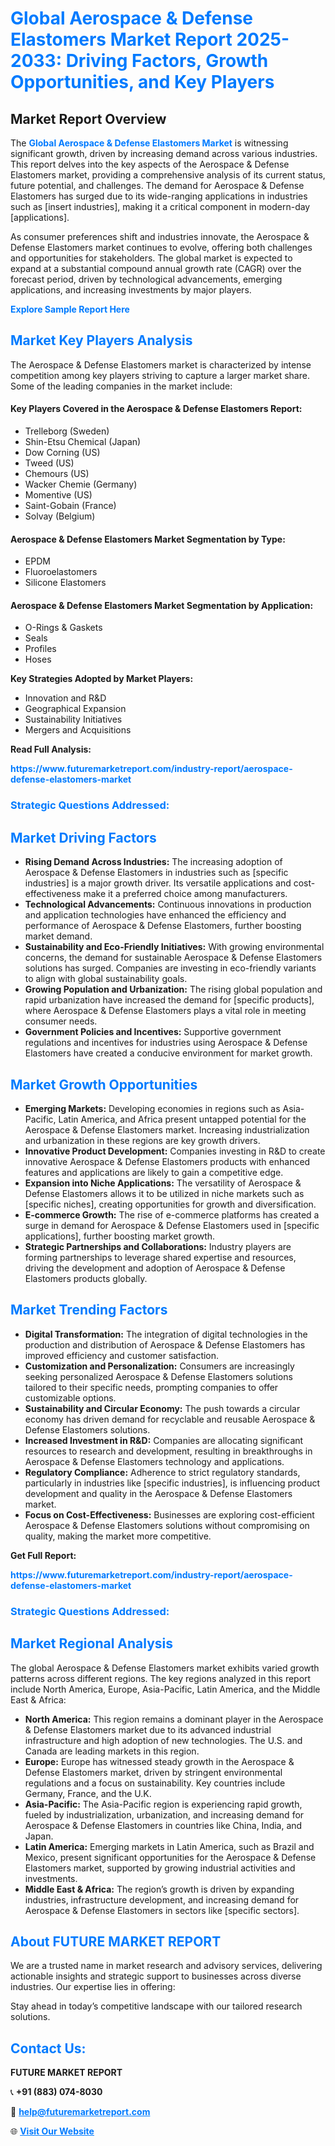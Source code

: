 <h1 style="color: #007BFF;">Global Aerospace & Defense Elastomers Market Report 2025-2033: Driving Factors, Growth Opportunities, and Key Players</h1>

<section id="overview">
<h2>Market Report Overview</h2>
<p>The <a href="https://www.futuremarketreport.com/industry-report/aerospace-defense-elastomers-market" style="color: #007BFF; text-decoration: none;"><strong>Global Aerospace & Defense Elastomers Market</strong></a> is witnessing significant growth, driven by increasing demand across various industries. This report delves into the key aspects of the Aerospace & Defense Elastomers market, providing a comprehensive analysis of its current status, future potential, and challenges. The demand for Aerospace & Defense Elastomers has surged due to its wide-ranging applications in industries such as [insert industries], making it a critical component in modern-day [applications].</p>
<p>As consumer preferences shift and industries innovate, the Aerospace & Defense Elastomers market continues to evolve, offering both challenges and opportunities for stakeholders. The global market is expected to expand at a substantial compound annual growth rate (CAGR) over the forecast period, driven by technological advancements, emerging applications, and increasing investments by major players.</p>
</section>

<section id="overview">
<p><a href="https://www.futuremarketreport.com/request-sample/reportId=108676" style="color: #007BFF; text-decoration: none;"><strong>Explore Sample Report Here</strong></a></p>
</section>

<section id="key-players">
<h2 style="color: #007BFF;">Market Key Players Analysis</h2>
<p>The Aerospace & Defense Elastomers market is characterized by intense competition among key players striving to capture a larger market share. Some of the leading companies in the market include:</p>
<h4>Key Players Covered in the Aerospace & Defense Elastomers Report:</h4>
<ul><li>Trelleborg (Sweden)</li><li>Shin-Etsu Chemical (Japan)</li><li>Dow Corning (US)</li><li>Tweed (US)</li><li>Chemours (US)</li><li>Wacker Chemie (Germany)</li><li>Momentive (US)</li><li>Saint-Gobain (France)</li><li>Solvay (Belgium)</li></ul>
<h4>Aerospace & Defense Elastomers Market Segmentation by Type:</h4>
<ul><li>EPDM</li><li>Fluoroelastomers</li><li>Silicone Elastomers</li></ul>

<h4>Aerospace & Defense Elastomers Market Segmentation by Application:</h4>
<ul><li>O-Rings &amp; Gaskets</li><li>Seals</li><li>Profiles</li><li>Hoses</li></ul>
<p><strong>Key Strategies Adopted by Market Players:</strong></p>
<ul>
<li>Innovation and R&D</li>
<li>Geographical Expansion</li>
<li>Sustainability Initiatives</li>
<li>Mergers and Acquisitions</li>
</ul>
</section>

<section>
<p><strong>Read Full Analysis: </strong></p><a href="https://www.futuremarketreport.com/industry-report/aerospace-defense-elastomers-market" style="color: #007BFF; text-decoration: none;"><strong>https://www.futuremarketreport.com/industry-report/aerospace-defense-elastomers-market</strong></a>
<h3 style="color: #007BFF;">Strategic Questions Addressed:</h3>
</section>

<section id="driving-factors">
<h2 style="color: #007BFF;">Market Driving Factors</h2>
<ul>
<li><strong>Rising Demand Across Industries:</strong> The increasing adoption of Aerospace & Defense Elastomers in industries such as [specific industries] is a major growth driver. Its versatile applications and cost-effectiveness make it a preferred choice among manufacturers.</li>
<li><strong>Technological Advancements:</strong> Continuous innovations in production and application technologies have enhanced the efficiency and performance of Aerospace & Defense Elastomers, further boosting market demand.</li>
<li><strong>Sustainability and Eco-Friendly Initiatives:</strong> With growing environmental concerns, the demand for sustainable Aerospace & Defense Elastomers solutions has surged. Companies are investing in eco-friendly variants to align with global sustainability goals.</li>
<li><strong>Growing Population and Urbanization:</strong> The rising global population and rapid urbanization have increased the demand for [specific products], where Aerospace & Defense Elastomers plays a vital role in meeting consumer needs.</li>
<li><strong>Government Policies and Incentives:</strong> Supportive government regulations and incentives for industries using Aerospace & Defense Elastomers have created a conducive environment for market growth.</li>
</ul>
</section>

<section id="growth-opportunities">
<h2 style="color: #007BFF;">Market Growth Opportunities</h2>
<ul>
<li><strong>Emerging Markets:</strong> Developing economies in regions such as Asia-Pacific, Latin America, and Africa present untapped potential for the Aerospace & Defense Elastomers market. Increasing industrialization and urbanization in these regions are key growth drivers.</li>
<li><strong>Innovative Product Development:</strong> Companies investing in R&D to create innovative Aerospace & Defense Elastomers products with enhanced features and applications are likely to gain a competitive edge.</li>
<li><strong>Expansion into Niche Applications:</strong> The versatility of Aerospace & Defense Elastomers allows it to be utilized in niche markets such as [specific niches], creating opportunities for growth and diversification.</li>
<li><strong>E-commerce Growth:</strong> The rise of e-commerce platforms has created a surge in demand for Aerospace & Defense Elastomers used in [specific applications], further boosting market growth.</li>
<li><strong>Strategic Partnerships and Collaborations:</strong> Industry players are forming partnerships to leverage shared expertise and resources, driving the development and adoption of Aerospace & Defense Elastomers products globally.</li>
</ul>
</section>

<section id="trending-factors">
<h2 style="color: #007BFF;">Market Trending Factors</h2>
<ul>
<li><strong>Digital Transformation:</strong> The integration of digital technologies in the production and distribution of Aerospace & Defense Elastomers has improved efficiency and customer satisfaction.</li>
<li><strong>Customization and Personalization:</strong> Consumers are increasingly seeking personalized Aerospace & Defense Elastomers solutions tailored to their specific needs, prompting companies to offer customizable options.</li>
<li><strong>Sustainability and Circular Economy:</strong> The push towards a circular economy has driven demand for recyclable and reusable Aerospace & Defense Elastomers solutions.</li>
<li><strong>Increased Investment in R&D:</strong> Companies are allocating significant resources to research and development, resulting in breakthroughs in Aerospace & Defense Elastomers technology and applications.</li>
<li><strong>Regulatory Compliance:</strong> Adherence to strict regulatory standards, particularly in industries like [specific industries], is influencing product development and quality in the Aerospace & Defense Elastomers market.</li>
<li><strong>Focus on Cost-Effectiveness:</strong> Businesses are exploring cost-efficient Aerospace & Defense Elastomers solutions without compromising on quality, making the market more competitive.</li>
</ul>
</section>

<section>
<p><strong>Get Full Report: </strong></p><a href="https://www.futuremarketreport.com/industry-report/aerospace-defense-elastomers-market" style="color: #007BFF; text-decoration: none;"><strong>https://www.futuremarketreport.com/industry-report/aerospace-defense-elastomers-market</strong></a>
<h3 style="color: #007BFF;">Strategic Questions Addressed:</h3>
</section>


<section id="regional-analysis">
<h2 style="color: #007BFF;">Market Regional Analysis</h2>
<p>The global Aerospace & Defense Elastomers market exhibits varied growth patterns across different regions. The key regions analyzed in this report include North America, Europe, Asia-Pacific, Latin America, and the Middle East & Africa:</p>
<ul>
<li><strong>North America:</strong> This region remains a dominant player in the Aerospace & Defense Elastomers market due to its advanced industrial infrastructure and high adoption of new technologies. The U.S. and Canada are leading markets in this region.</li>
<li><strong>Europe:</strong> Europe has witnessed steady growth in the Aerospace & Defense Elastomers market, driven by stringent environmental regulations and a focus on sustainability. Key countries include Germany, France, and the U.K.</li>
<li><strong>Asia-Pacific:</strong> The Asia-Pacific region is experiencing rapid growth, fueled by industrialization, urbanization, and increasing demand for Aerospace & Defense Elastomers in countries like China, India, and Japan.</li>
<li><strong>Latin America:</strong> Emerging markets in Latin America, such as Brazil and Mexico, present significant opportunities for the Aerospace & Defense Elastomers market, supported by growing industrial activities and investments.</li>
<li><strong>Middle East & Africa:</strong> The region’s growth is driven by expanding industries, infrastructure development, and increasing demand for Aerospace & Defense Elastomers in sectors like [specific sectors].</li>
</ul>
</section>

<footer>
<h2 style="color: #007BFF;">About FUTURE MARKET REPORT</h2>
<p>We are a trusted name in market research and advisory services, delivering actionable insights and strategic support to businesses across diverse industries. Our expertise lies in offering:</p>

<p>Stay ahead in today’s competitive landscape with our tailored research solutions.</p>

<h2 style="color: #007BFF;">Contact Us:</h2>
<p><strong>FUTURE MARKET REPORT</strong></p>
<p>📞 <strong>+91 (883) 074-8030</strong></p>
<p>📧 <strong><a href="mailto:help@futuremarketreport.com" style="color: #007BFF;">help@futuremarketreport.com</a></strong></p>
<p>🌐 <strong><a href="https://www.futuremarketreport.com/" style="color: #007BFF;">Visit Our Website</a></strong></p>
</footer>